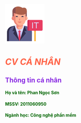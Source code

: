<html>
    <img src="logo.png" alt="logo">
    <br style="color: chartreuse; size: 5px;">
    <h1 style="color: tomato;font-style: italic;">CV CÁ NHÂN</h1>
    <h2 style="color: blueviolet;">Thông tin cá nhân</h2>
    <h4 style="color: darkgreen;">Họ và tên: Phan Ngọc Sơn</h4>
    <h4 style="color: darkgreen;">MSSV: 2011060950</h4>
    <h4 style="color: darkgreen;">Ngành học: Công nghệ phần mềm</h4>
</html>
